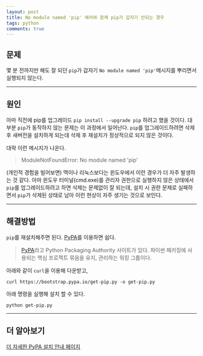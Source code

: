 ```yaml
---
layout: post
title: No module named 'pip' 에러와 함께 pip가 갑자기 안되는 경우 
tags: python
comments: true
---
```


## 문제

몇 분 전까지만 해도 잘 되던 `pip`가 갑자기 `No module named 'pip'`메시지를 뿌리면서 실행되지 않는다.  

---  

## 원인

아마 직전에 pip를 업그레이드 `pip install --upgrade pip` 하려고 했을 것이다. 대부분 `pip`가 동작하지 않는 문제는 이 과정에서 일어난다. `pip`를 업그레이드하려면 삭제 후 새버전을 설치하게 되는데 삭제 후 재설치가 정상적으로 되지 않은 것이다.  

대략 이런 메시지가 나온다.  

> ModuleNotFoundError: No module named 'pip'  

(개인적 경험을 빌어보면) 맥이나 리눅스보다는 윈도우에서 이런 경우가 더 자주 발생하는 것 같다. 아마 윈도우 터미널(cmd.exe)를 관리자 권한으로 실행하지 않은 상태에서 `pip`를 업그레이드하려고 하면 삭제는 문제없이 잘 되는데, 설치 시 권한 문제로 실패하면서 `pip`가 삭제된 상태로 남아 이런 현상이 자주 생기는 것으로 보인다.  

---  

## 해결방법  

`pip`를 재설치해주면 된다. [PyPA](https://www.pypa.io)를 이용하면 쉽다.  

> [PyPA](https://www.pypa.io)라고 Python Packaging Authority 사이트가 있다. 파이썬 패키징에 사용되는 핵심 프로젝트 묶음을 유지, 관리하는 워킹 그룹이다.  

아래와 같이 `curl`을 이용해 다운받고,  

`curl https://bootstrap.pypa.io/get-pip.py -o get-pip.py`  

아래 명령을 실행해 설치 할 수 있다.  

`python get-pip.py`  

---

## 더 알아보기

[더 자세한 PyPA 설치 안내 페이지](https://pip.pypa.io/en/stable/installing/)
